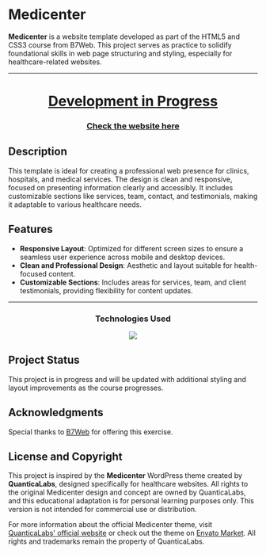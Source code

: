 # Medicenter

**Medicenter** is a website template developed as part of the HTML5 and CSS3 course from B7Web. This project serves as practice to solidify foundational skills in web page structuring and styling, especially for healthcare-related websites.

---

<div align="center">
    <h1><a href="#goHere">Development in Progress</a></h1>
    <h3><a href="medicenterproject.vercel.app">Check the website here</a></h3>
</div>


## Description
This template is ideal for creating a professional web presence for clinics, hospitals, and medical services. The design is clean and responsive, focused on presenting information clearly and accessibly. It includes customizable sections like services, team, contact, and testimonials, making it adaptable to various healthcare needs.

## Features
- **Responsive Layout**: Optimized for different screen sizes to ensure a seamless user experience across mobile and desktop devices.
- **Clean and Professional Design**: Aesthetic and layout suitable for health-focused content.
- **Customizable Sections**: Includes areas for services, team, and client testimonials, providing flexibility for content updates.

---

<div align="center">
   <h3>Technologies Used</h3>
   <img src="https://skillicons.dev/icons?i=html,css,js&theme=light"/>
</div>

## Project Status
<span id="goHere"></span>
This project is in progress and will be updated with additional styling and layout improvements as the course progresses.

## Acknowledgments
Special thanks to [B7Web](https://b7web.com.br) for offering this exercise.

## License and Copyright
This project is inspired by the **Medicenter** WordPress theme created by **QuanticaLabs**, designed specifically for healthcare websites. All rights to the original Medicenter design and concept are owned by QuanticaLabs, and this educational adaptation is for personal learning purposes only. This version is not intended for commercial use or distribution.

For more information about the official Medicenter theme, visit [QuanticaLabs' official website](https://quanticalabs.com) or check out the theme on [Envato Market](https://themeforest.net/). All rights and trademarks remain the property of QuanticaLabs.
